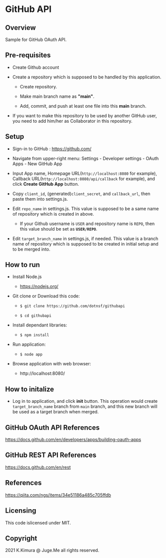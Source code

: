 # GitHub API

## Overview

Sample for GitHub OAuth API.


## Pre-requisites

- Create Github account

- Create a repository which is supposed to be handled by this application.

  - Create repository.

  - Make main branch name as **"main"**.

  - Add, commit, and push at least one file into this **main** branch.

- If you want to make this repository to be used by another GitHub user, you need to add him/her as Collaborator in this repository.


## Setup

- Sign-in to GitHub : https://github.com/

- Navigate from upper-right menu: Settings - Developer settings - OAuth Apps - New GitHub App

- Input App name, Homepage URL(`http://localhost:8080` for example), Callback URL(`http://localhost:8080/api/callback` for example), and click **Create GitHub App** button. 

- Copy `client_id`, (generated)`client_secret`, and `callback_url`, then paste them into settings.js.

- Edit `repo_name` in settings.js. This value is supposed to be a same name of repository which is created in above.

  - If your Github username is `USER` and repository name is `REPO`, then this value should be set as **`USER/REPO`**.

- Edit `target_branch_name` in settings.js, if needed. This value is a branch name of repository which is supposed to be created in initial setup and to be merged into.


## How to run

- Install Node.js

  - https://nodejs.org/

- Git clone or Download this code:

  - `$ git clone https://github.com/dotnsf/githubapi`

  - `$ cd githubapi`

- Install dependant libraries:

  - `$ npm install`

- Run application:

  - `$ node app`

- Browse application with web browser:

  - http://localhost:8080/



## How to initalize

- Log in to application, and click **init** button. This operation would create `target_branch_name` branch from `main` branch, and this new branch will be used as a target branch when merged.


## GitHub OAuth API References

https://docs.github.com/en/developers/apps/building-oauth-apps


## GitHub REST API References

https://docs.github.com/en/rest


## References

https://qiita.com/ngs/items/34e51186a485c705ffdb


## Licensing

This code islicensed under MIT.


## Copyright

2021 K.Kimura @ Juge.Me all rights reserved.
